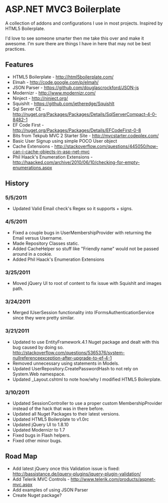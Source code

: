 # ASP.NET MVC3 Boilerplate #

A collection of addons and configurations I use in most projects. Inspired by HTML5 Boilerplate.

I'd love to see someone smarter then me take this over and make it awesome. I'm sure there are things I have in here that may not be best practices.

## Features ##

* HTML5 Boilerplate - http://html5boilerplate.com/
* Elmah - http://code.google.com/p/elmah/
* JSON Parser - https://github.com/douglascrockford/JSON-js
* Modernizr - http://www.modernizr.com/
* Ninject - http://ninject.org/
* SquishIt - https://github.com/jetheredge/SquishIt
* Sql Server CE - http://nuget.org/Packages/Packages/Details/SqlServerCompact-4-0-8482-1
* EF Code First - http://nuget.org/Packages/Packages/Details/EFCodeFirst-0-8
* Bits from Tekpub MVC 2 Starter Site - http://mvcstarter.codeplex.com/
* Basic User Signup using simple POCO User object
* Cache Extensions - http://stackoverflow.com/questions/445050/how-can-i-cache-objects-in-asp-net-mvc
* Phil Haack's Enumeration Extensions - http://haacked.com/archive/2010/06/10/checking-for-empty-enumerations.aspx

## History ##

### 5/5/2011 ###
* Updated Valid Email check's Regex so it supports + signs.

### 4/5/2011 ###
* Fixed a couple bugs in UserMembershipProvider with returning the Email versus Username.
* Made Repository Classes static.
* Added CacheHelper so stuff like "Friendly name" would not be passed around in a cookie.
* Added Phil Haack's Enumeration Extensions

### 3/25/2011 ###
* Moved jQuery UI to root of content to fix issue with SquishIt and images path.

### 3/24/2011 ###
* Merged IUserSession functionality into IFormsAuthenticationService since they were pretty similar.

### 3/21/2011 ###
* Updated to use EntityFramework.4.1 Nuget package and dealt with this bug caused by doing so. http://stackoverflow.com/questions/5365376/system-nullreferenceexception-after-upgrade-to-ef-4-1
* Removed unnecessary using statements in Models.
* Updated UserRepository.CreatePasswordHash to not rely on System.Web namespace.
* Updated _Layout.cshtml to note how/why I modified HTML5 Boilerplate.

### 3/10/2011 ###

* Updated SessionController to use a proper custom MembershipProvider instead of the hack that was in there before.
* Updated all Nuget Packages to their latest versions.
* Updated HTML5 Boilerplate to v1.0rc
* Updated jQuery UI to 1.8.10
* Updated Modernizr to 1.7
* Fixed bugs in Flash helpers.
* Fixed other minor bugs.

## Road Map ##

* Add latest jQuery once this Validation issue is fixed: http://bassistance.de/jquery-plugins/jquery-plugin-validation/
* Add Telerik MVC Controls - http://www.telerik.com/products/aspnet-mvc.aspx
* Add examples of using JSON Parser
* Create Nuget package?